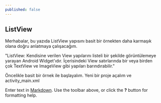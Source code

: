 ```yaml
---
published: false
---
```

## ListView

Merhabalar, bu yazıda ListView yapısını basit bir örnekten daha karmaşık olana doğru anlatmaya çalışacağım.

"ListView: Kendisine verilen View yapılarını listeli bir şekilde görüntülemeye yarayan Android Widget'ıdır. İçerisindeki View satırlarında bir veya birden çok TextView ve ImageView gibi yapıları barındırabilir."

Öncelikle basit bir örnek ile başlayalım. Yeni bir proje açalım ve activity_main.xml





Enter text in [Markdown](http://daringfireball.net/projects/markdown/). Use the toolbar above, or click the **?** button for formatting help.
